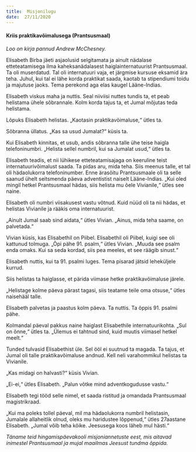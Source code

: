 ```yaml
---
title:  Misjonilugu  
date:  27/11/2020  
---
```


#### Kriis praktikavõimalusega (Prantsusmaal)

_Loo on kirja pannud Andrew McChesney._

Elisabeth Birba jäeti asjaolusid selgitamata ja ainult nädalase etteteatamisega ilma kaheksanädalasest haiglainternatuurist Prantsusmaal. Ta oli muserdatud. Tal oli internatuuri vaja, et järgmise kursuse eksamid ära teha. Juhul, kui tal ei lähe korda praktikat saada, kaotab ta stipendiumi toidu ja majutuse jaoks. Tema perekond aga elas kaugel Lääne-Indias.

Elisabeth viskus maha ja nuttis. Seal niiviisi nuttes tundis ta, et peab helistama ühele sõbrannale. Kolm korda tajus ta, et Jumal mõjutas teda helistama.

Lõpuks Elisabeth helistas. „Kaotasin praktikavõimaluse,“ ütles ta.

Sõbranna üllatus. „Kas sa usud Jumalat?“ küsis ta.

Kui Elisabeth kinnitas, et usub, andis sõbranna talle ühe teise haigla telefoninumbri. „Helista sellel numbril, kui sa Jumalat usud,“ ütles ta.

Elisabeth teadis, et nii lühikese etteteatamisajaga on keeruline teist internatuurivõimalust saada. Ta pidas aru, mida teha. Siis meenus talle, et tal oli hädaolukorra telefoninumber. Enne ärasõitu Prantsusmaale oli ta selle saanud ühelt seitsmenda päeva adventistist naiselt Lääne-Indias. „Kui oled mingil hetkel Prantsusmaal hädas, siis helista mu õele Vivianile,“ ütles see naine.

Elisabeth oli numbri viisakusest vastu võtnud. Kuid nüüd oli ta nii hädas, et helistas Vivianile ja rääkis oma internatuurist.

„Ainult Jumal saab sind aidata,“ ütles Vivian. „Ainus, mida teha saame, on palvetada.“

Vivian küsis, kas Elisabethil on Piibel. Elisabethil oli Piibel, kuigi see oli kattunud tolmuga. „Õpi pähe 91. psalm,“ ütles Vivian. „Muuda see psalm enda omaks. Kui sa seda kordad, siis pea meeles, et see räägib sinust.“

Elisabeth nuttis, kui ta 91. psalmi luges. Tema pisarad jätsid leheküljele kurrud.

Siis helistas ta haiglasse, et pärida viimase hetke praktikavõimaluse järele.

„Helistage kolme päeva pärast tagasi, siis teatame teile oma otsuse,“ ütles naisehääl talle.

Elisabeth palvetas ja paastus kolm päeva. Ta nuttis. Ta õppis 91. psalmi pähe.

Kolmandal päeval pakkus naine haiglast Elisabethile internatuurikohta. „Sul on õnne,“ ütles ta. „Ülemus ei tahtnud sind, kuid muutis viimasel hetkel meelt.“

Tunded tulvasid Elisabethist üle. Sel ööl ei suutnud ta magada. Ta tajus, et Jumal oli talle praktikavõimaluse andnud. Kell neli varahommikul helistas ta Vivianile.

„Kas midagi on halvasti?“ küsis Vivian.

„Ei-ei,“ ütles Elisabeth. „Palun võtke mind adventkogudusse vastu.“

Elisabeth tegi tööd selle nimel, et saada ristitud ja omandada Prantsusmaal magistrikraad.

„Kui ma poleks tollel päeval, mil ma hädaolukorra numbril helistasin, Jumalale allaheitlik olnud, oleks mu haridustee lõppenud,“ ütles 27aastane Elisabeth. „Jumal võib teha kõike. Jeesusega koos läheb mul hästi.“

_Täname teid hingamispäevakooli misjoniannetuste eest, mis aitavad inimestel Prantsusmaal ja mujal maailmas Jeesust tundma õppida._